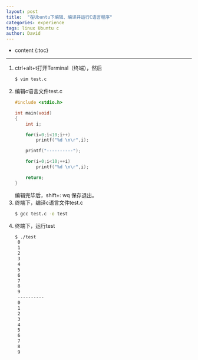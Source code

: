 ```yaml
---
layout: post
title:  "在Ubuntu下编辑、编译并运行C语言程序"
categories: experience
tags: linux Ubuntu c
author: David
---
```


* content
{:toc}

---

1. ctrl+alt+t打开Terminal（终端），然后
   ```bash
   $ vim test.c
   ```
2. 编辑c语言文件test.c
   ```c
   #include <stdio.h>

   int main(void)
   {
       int i;

       for(i=0;i<10;i++)
           printf("%d \n\r",i);

       printf("----------");

       for(i=0;i<10;++i)
           printf("%d \n\r",i);

       return;
   }
   ```
   编辑完毕后，shift+: wq 保存退出。
3. 终端下，编译c语言文件test.c
   ```bash
   $ gcc test.c -o test
   ```
4. 终端下，运行test
   ```bash
   $ ./test
    0
    1
    2
    3
    4
    5
    6
    7
    8
    9
    ----------
    0
    1
    2
    3
    4
    5
    6
    7
    8
    9
   ```

